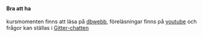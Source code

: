 #### Bra att ha

kursmomenten finns att läsa på [dbwebb](https://dbwebb.se/kurser/ramverk1-v2),
föreläsningar finns på [youtube](https://www.youtube.com/channel/UCxX3bcidovf5MDLeXMcbDyg)
och frågor kan ställas i [Gitter-chatten](https://gitter.im/dbwebb-se/ramverk1)
